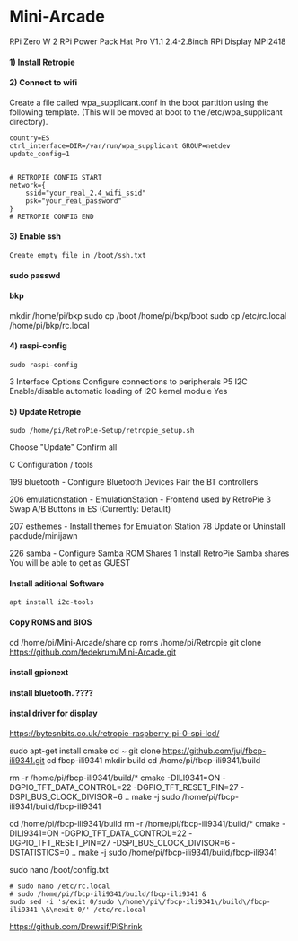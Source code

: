 # Mini-Arcade

RPi Zero W 2
RPi Power Pack Hat Pro V1.1
2.4-2.8inch RPi Display MPI2418

#### 1) Install Retropie

#### 2) Connect to wifi
Create a file called wpa_supplicant.conf in the boot partition using the following template. (This will be moved at boot to the /etc/wpa_supplicant directory).
```
country=ES
ctrl_interface=DIR=/var/run/wpa_supplicant GROUP=netdev
update_config=1


# RETROPIE CONFIG START
network={
    ssid="your_real_2.4_wifi_ssid"
    psk="your_real_password"
}
# RETROPIE CONFIG END
```

#### 3) Enable ssh
```
Create empty file in /boot/ssh.txt
```
#### sudo passwd

#### bkp
mkdir /home/pi/bkp
sudo cp /boot /home/pi/bkp/boot
sudo cp /etc/rc.local /home/pi/bkp/rc.local

#### 4) raspi-config
```
sudo raspi-config
```
3  Interface Options    Configure connections to peripherals
P5 I2C                  Enable/disable automatic loading of I2C kernel module
Yes

            
#### 5) Update Retropie
```
sudo /home/pi/RetroPie-Setup/retropie_setup.sh
```

Choose "Update"
Confirm all

C  Configuration / tools

199  bluetooth  - Configure Bluetooth Devices
Pair the BT controllers

206  emulationstation  - EmulationStation - Frontend used by RetroPie
3  Swap A/B Buttons in ES (Currently: Default)

207  esthemes  - Install themes for Emulation Station
78   Update or Uninstall pacdude/minijawn

226  samba  - Configure Samba ROM Shares
1  Install RetroPie Samba shares
You will be able to get as GUEST


#### Install aditional Software
```
apt install i2c-tools
```

#### Copy ROMS and BIOS
cd /home/pi/Mini-Arcade/share
cp roms /home/pi/Retropie
git clone https://github.com/fedekrum/Mini-Arcade.git

#### install gpionext



#### install bluetooth. ????




#### instal driver for display
https://bytesnbits.co.uk/retropie-raspberry-pi-0-spi-lcd/

sudo apt-get install cmake
cd ~
git clone https://github.com/juj/fbcp-ili9341.git
cd fbcp-ili9341
mkdir build
cd /home/pi/fbcp-ili9341/build

rm -r /home/pi/fbcp-ili9341/build/*
cmake -DILI9341=ON -DGPIO_TFT_DATA_CONTROL=22 -DGPIO_TFT_RESET_PIN=27 -DSPI_BUS_CLOCK_DIVISOR=6   ..
make -j
sudo /home/pi/fbcp-ili9341/build/fbcp-ili9341

cd /home/pi/fbcp-ili9341/build
rm -r /home/pi/fbcp-ili9341/build/*
cmake -DILI9341=ON -DGPIO_TFT_DATA_CONTROL=22 -DGPIO_TFT_RESET_PIN=27 -DSPI_BUS_CLOCK_DIVISOR=6 -DSTATISTICS=0  ..
make -j
sudo /home/pi/fbcp-ili9341/build/fbcp-ili9341


sudo nano /boot/config.txt

```
# sudo nano /etc/rc.local
# sudo /home/pi/fbcp-ili9341/build/fbcp-ili9341 &
sudo sed -i 's/exit 0/sudo \/home\/pi\/fbcp-ili9341\/build\/fbcp-ili9341 \&\nexit 0/' /etc/rc.local
```



https://github.com/Drewsif/PiShrink
